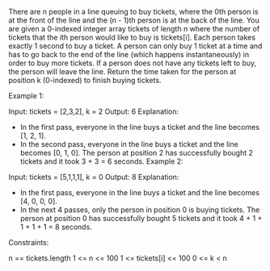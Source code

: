 

There are n people in a line queuing to buy tickets, where the 0th person is at the front of the line and the (n - 1)th person is at the back of the line.
You are given a 0-indexed integer array tickets of length n where the number of tickets that the ith person would like to buy is tickets[i].
Each person takes exactly 1 second to buy a ticket. A person can only buy 1 ticket at a time and has to go back to the end of the line (which happens instantaneously) 
in order to buy more tickets. If a person does not have any tickets left to buy, the person will leave the line.
Return the time taken for the person at position k (0-indexed) to finish buying tickets.

 

Example 1:

Input: tickets = [2,3,2], k = 2
Output: 6
Explanation: 
- In the first pass, everyone in the line buys a ticket and the line becomes [1, 2, 1].
- In the second pass, everyone in the line buys a ticket and the line becomes [0, 1, 0].
The person at position 2 has successfully bought 2 tickets and it took 3 + 3 = 6 seconds.
Example 2:

Input: tickets = [5,1,1,1], k = 0
Output: 8
Explanation:
- In the first pass, everyone in the line buys a ticket and the line becomes [4, 0, 0, 0].
- In the next 4 passes, only the person in position 0 is buying tickets.
The person at position 0 has successfully bought 5 tickets and it took 4 + 1 + 1 + 1 + 1 = 8 seconds.
 

Constraints:

n == tickets.length
1 <= n <= 100
1 <= tickets[i] <= 100
0 <= k < n
